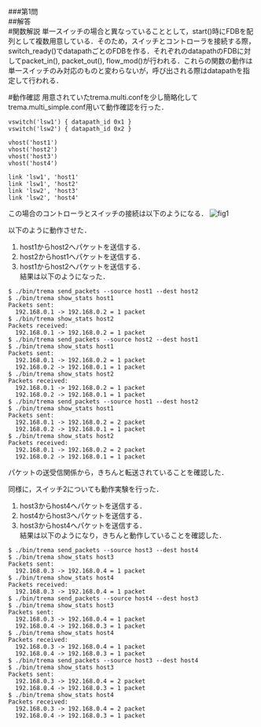 ###第1問  
##解答  
#関数解説
単一スイッチの場合と異なっていることとして，start()時にFDBを配列として複数用意している．そのため，スイッチとコントローラを接続する際，switch_ready()でdatapathごとのFDBを作る．それぞれのdatapathのFDBに対してpacket_in(), packet_out(), flow_mod()が行われる．これらの関数の動作は単一スイッチのみ対応のものと変わらないが，呼び出される際はdatapathを指定して行われる．  

#動作確認
用意されていたtrema.multi.confを少し簡略化してtrema.multi_simple.conf用いて動作確認を行った．
```
vswitch('lsw1') { datapath_id 0x1 }
vswitch('lsw2') { datapath_id 0x2 }

vhost('host1')
vhost('host2')
vhost('host3')
vhost('host4')

link 'lsw1', 'host1'
link 'lsw1', 'host2'
link 'lsw2', 'host3'
link 'lsw2', 'host4'
```
この場合のコントローラとスイッチの接続は以下のようになる．
![fig1](https://github.com/handai-trema/learning-switch-Shu-NISHIKORI/tree/master/reports/20161012/topology.jpg)

以下のように動作させた．  
1. host1からhost2へパケットを送信する．  
2. host2からhost1へパケットを送信する．  
3. host1からhost2へパケットを送信する．  
結果は以下のようになった．
```
$ ./bin/trema send_packets --source host1 --dest host2
$ ./bin/trema show_stats host1
Packets sent:
  192.168.0.1 -> 192.168.0.2 = 1 packet
$ ./bin/trema show_stats host2
Packets received:
  192.168.0.1 -> 192.168.0.2 = 1 packet
$ ./bin/trema send_packets --source host2 --dest host1
$ ./bin/trema show_stats host1
Packets sent:
  192.168.0.1 -> 192.168.0.2 = 1 packet
  192.168.0.2 -> 192.168.0.1 = 1 packet
$ ./bin/trema show_stats host2
Packets received:
  192.168.0.1 -> 192.168.0.2 = 1 packet
  192.168.0.2 -> 192.168.0.1 = 1 packet
$ ./bin/trema send_packets --source host1 --dest host2
$ ./bin/trema show_stats host1
Packets sent:
  192.168.0.1 -> 192.168.0.2 = 2 packet
  192.168.0.2 -> 192.168.0.1 = 1 packet
$ ./bin/trema show_stats host2
Packets received:
  192.168.0.1 -> 192.168.0.2 = 2 packet
  192.168.0.2 -> 192.168.0.1 = 1 packet
```
パケットの送受信関係から，きちんと転送されていることを確認した． 

同様に，スイッチ2についても動作実験を行った．  
1. host3からhost4へパケットを送信する．  
2. host4からhost3へパケットを送信する．  
3. host3からhost4へパケットを送信する．  
結果は以下のようになり，きちんと動作していることを確認した．  
```
$ ./bin/trema send_packets --source host3 --dest host4
$ ./bin/trema show_stats host3
Packets sent:
  192.168.0.3 -> 192.168.0.4 = 1 packet
$ ./bin/trema show_stats host4
Packets received:
  192.168.0.3 -> 192.168.0.4 = 1 packet
$ ./bin/trema send_packets --source host4 --dest host3
$ ./bin/trema show_stats host3
Packets sent:
  192.168.0.3 -> 192.168.0.4 = 1 packet
  192.168.0.4 -> 192.168.0.3 = 1 packet
$ ./bin/trema show_stats host4
Packets received:
  192.168.0.3 -> 192.168.0.4 = 1 packet
  192.168.0.4 -> 192.168.0.3 = 1 packet
$ ./bin/trema send_packets --source host3 --dest host4
$ ./bin/trema show_stats host3
Packets sent:
  192.168.0.3 -> 192.168.0.4 = 2 packet
  192.168.0.4 -> 192.168.0.3 = 1 packet
$ ./bin/trema show_stats host4
Packets received:
  192.168.0.3 -> 192.168.0.4 = 2 packet
  192.168.0.4 -> 192.168.0.3 = 1 packet
```
